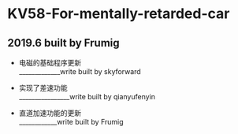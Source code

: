 # KV58-For-mentally-retarded-car
## 2019.6 built by Frumig

* 电磁的基础程序更新<br>_____________write built by skyforward
           
* 实现了差速功能<br>________________write built by qianyufenyin
           
* 直道加速功能的更新<br>____________write built by Frumig
